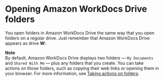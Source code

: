# Opening Amazon WorkDocs Drive folders<a name="open-files-folders"></a>

You open folders in Amazon WorkDocs Drive the same way that you open folders on a regular drive\. Just remember that Amazon WorkDocs Drive appears as drive **W:**\. 

**Note**  
By default, Amazon WorkDocs Drive displays two folders — `My Documents` and `Shared With Me` — plus any folders that you create\. You can take actions on those folders, such as copying their web links or opening them in your browser\. For more information, see [Taking actions on folders](folder-actions.md)\.
